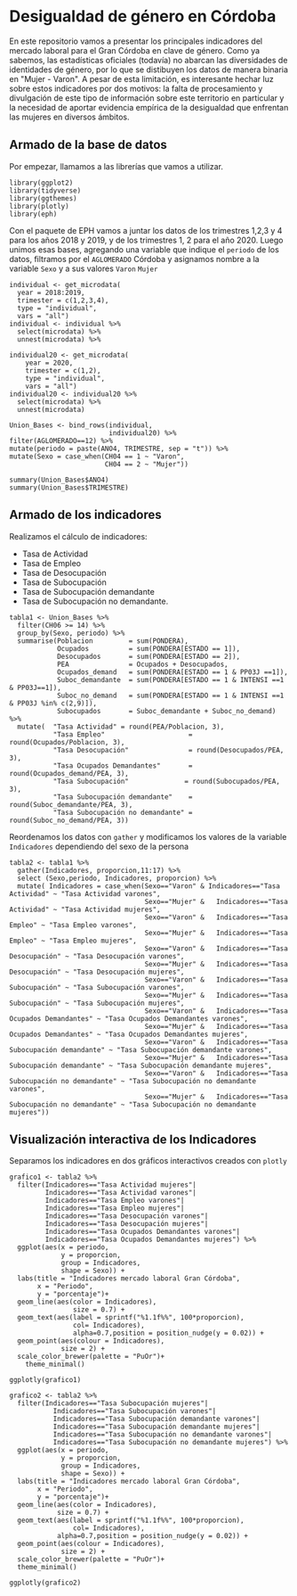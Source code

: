 # Desigualdad de género en Córdoba
En este repositorio vamos a presentar los principales indicadores del mercado laboral para el Gran Córdoba en clave de género. Como ya sabemos, las estadísticas oficiales (todavía) no abarcan las diversidades de identidades de género, por lo que se distibuyen los datos de manera binaria en "Mujer - Varon". A pesar de esta limitación, es interesante hechar luz sobre estos indicadores por dos motivos: la falta de procesamiento y divulgación de este tipo de información sobre este territorio en particular y la necesidad de aportar evidencia empírica de la desigualdad que enfrentan las mujeres en diversos ámbitos.

## Armado de la base de datos

Por empezar, llamamos a las librerías que vamos a utilizar.
```
library(ggplot2)
library(tidyverse)
library(ggthemes)
library(plotly)
library(eph)
```
Con el paquete de EPH vamos a juntar los datos de los trimestres 1,2,3 y 4 para los años 2018 y 2019, y de los trimestres 1, 2 para el año 2020. 
Luego unimos esas bases, agregando una variable que indique el `periodo` de los datos, filtramos por el `AGLOMERADO` Córdoba y asignamos nombre a la variable `Sexo` y a sus valores `Varon` `Mujer` 
```
individual <- get_microdata(
  year = 2018:2019,
  trimester = c(1,2,3,4),
  type = "individual",
  vars = "all")
individual <- individual %>% 
  select(microdata) %>% 
  unnest(microdata) %>% 
  
individual20 <- get_microdata(
    year = 2020,
    trimester = c(1,2),
    type = "individual",
    vars = "all")
individual20 <- individual20 %>% 
  select(microdata) %>% 
  unnest(microdata)

Union_Bases <- bind_rows(individual, 
                         individual20) %>%
filter(AGLOMERADO==12) %>% 
mutate(periodo = paste(ANO4, TRIMESTRE, sep = "t")) %>% 
mutate(Sexo = case_when(CH04 == 1 ~ "Varon",
                        CH04 == 2 ~ "Mujer"))

summary(Union_Bases$ANO4)
summary(Union_Bases$TRIMESTRE)
```

## Armado de los indicadores

Realizamos el cálculo de indicadores: 
- Tasa de Actividad
- Tasa de Empleo
- Tasa de Desocupación
- Tasa de Subocupación
- Tasa de Subocupación demandante
- Tasa de Subocupación no demandante.
```
tabla1 <- Union_Bases %>% 
  filter(CH06 >= 14) %>% 
  group_by(Sexo, periodo) %>% 
  summarise(Poblacion         = sum(PONDERA),
            Ocupados          = sum(PONDERA[ESTADO == 1]),
            Desocupados       = sum(PONDERA[ESTADO == 2]),
            PEA               = Ocupados + Desocupados,
            Ocupados_demand   = sum(PONDERA[ESTADO == 1 & PP03J ==1]),
            Suboc_demandante  = sum(PONDERA[ESTADO == 1 & INTENSI ==1 & PP03J==1]),
            Suboc_no_demand   = sum(PONDERA[ESTADO == 1 & INTENSI ==1 & PP03J %in% c(2,9)]),
            Subocupados       = Suboc_demandante + Suboc_no_demand) %>% 
  mutate(  "Tasa Actividad" = round(PEA/Poblacion, 3),
           "Tasa Empleo"                     = round(Ocupados/Poblacion, 3),
           "Tasa Desocupación"               = round(Desocupados/PEA, 3),
           "Tasa Ocupados Demandantes"       = round(Ocupados_demand/PEA, 3),
           "Tasa Subocupación"              = round(Subocupados/PEA, 3),
           "Tasa Subocupación demandante"    = round(Suboc_demandante/PEA, 3),
           "Tasa Subocupación no demandante" = round(Suboc_no_demand/PEA, 3)) 
```
Reordenamos los datos con `gather` y modificamos los valores de la variable `Indicadores` dependiendo del sexo de la persona
```
tabla2 <- tabla1 %>% 
  gather(Indicadores, proporcion,11:17) %>% 
  select (Sexo,periodo, Indicadores, proporcion) %>%
  mutate( Indicadores = case_when(Sexo=="Varon" & Indicadores=="Tasa Actividad" ~ "Tasa Actividad varones",
                                  Sexo=="Mujer" &	Indicadores=="Tasa Actividad" ~ "Tasa Actividad mujeres",
                                  Sexo=="Varon" &	Indicadores=="Tasa Empleo" ~ "Tasa Empleo varones",
                                  Sexo=="Mujer" &	Indicadores=="Tasa Empleo" ~ "Tasa Empleo mujeres",
                                  Sexo=="Varon" &	Indicadores=="Tasa Desocupación" ~ "Tasa Desocupación varones",
                                  Sexo=="Mujer" &	Indicadores=="Tasa Desocupación" ~ "Tasa Desocupación mujeres",
                                  Sexo=="Varon" &	Indicadores=="Tasa Subocupación" ~ "Tasa Subocupación varones",
                                  Sexo=="Mujer" &	Indicadores=="Tasa Subocupación" ~ "Tasa Subocupación mujeres",
                                  Sexo=="Varon" &	Indicadores=="Tasa Ocupados Demandantes" ~ "Tasa Ocupados Demandantes varones",
                                  Sexo=="Mujer" &	Indicadores=="Tasa Ocupados Demandantes" ~ "Tasa Ocupados Demandantes mujeres",
                                  Sexo=="Varon" &	Indicadores=="Tasa Subocupación demandante" ~ "Tasa Subocupación demandante varones",
                                  Sexo=="Mujer" &	Indicadores=="Tasa Subocupación demandante" ~ "Tasa Subocupación demandante mujeres",
                                  Sexo=="Varon" &	Indicadores=="Tasa Subocupación no demandante" ~ "Tasa Subocupación no demandante varones",
                                  Sexo=="Mujer" &	Indicadores=="Tasa Subocupación no demandante" ~ "Tasa Subocupación no demandante mujeres"))
```
## Visualización interactiva de los Indicadores

Separamos los indicadores en dos gráficos interactivos creados con `plotly`

```
grafico1 <- tabla2 %>% 
  filter(Indicadores=="Tasa Actividad mujeres"|
         Indicadores=="Tasa Actividad varones"|
         Indicadores=="Tasa Empleo varones"|
         Indicadores=="Tasa Empleo mujeres"|
         Indicadores=="Tasa Desocupación varones"|
         Indicadores=="Tasa Desocupación mujeres"|
         Indicadores=="Tasa Ocupados Demandantes varones"|
         Indicadores=="Tasa Ocupados Demandantes mujeres") %>% 
  ggplot(aes(x = periodo, 
             y = proporcion, 
             group = Indicadores,  
             shape = Sexo)) +
  labs(title = "Indicadores mercado laboral Gran Córdoba",
       x = "Periodo",
       y = "porcentaje")+
  geom_line(aes(color = Indicadores),
                size = 0.7) +
  geom_text(aes(label = sprintf("%1.1f%%", 100*proporcion),
                col= Indicadores),
                alpha=0.7,position = position_nudge(y = 0.02)) +
  geom_point(aes(colour = Indicadores),
             size = 2) +
  scale_color_brewer(palette = "PuOr")+
    theme_minimal()

ggplotly(grafico1)

grafico2 <- tabla2 %>% 
  filter(Indicadores=="Tasa Subocupación mujeres"|
           Indicadores=="Tasa Subocupación varones"|
           Indicadores=="Tasa Subocupación demandante varones"|
           Indicadores=="Tasa Subocupación demandante mujeres"|
           Indicadores=="Tasa Subocupación no demandante varones"|
           Indicadores=="Tasa Subocupación no demandante mujeres") %>% 
  ggplot(aes(x = periodo, 
             y = proporcion, 
             group = Indicadores,  
             shape = Sexo)) +
  labs(title = "Indicadores mercado laboral Gran Córdoba",
       x = "Periodo",
       y = "porcentaje")+
  geom_line(aes(color = Indicadores),
            size = 0.7) +
  geom_text(aes(label = sprintf("%1.1f%%", 100*proporcion),
                col= Indicadores),
            alpha=0.7,position = position_nudge(y = 0.02)) +
  geom_point(aes(colour = Indicadores),
             size = 2) +
  scale_color_brewer(palette = "PuOr")+
  theme_minimal()

ggplotly(grafico2)

```
